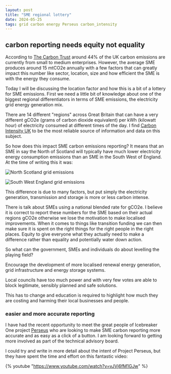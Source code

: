 ```yaml
---
layout: post
title: "SME regional lottery"
date: 2024-05-25
tags: grid carbon energy Perseus carbon_intensity
---
```


## carbon reporting needs equity not equality

According to [The Carbon Trust](https://www.watermagazine.co.uk/2023/07/27/uk-smes-emit-nearly-15m-tonnes-of-co2-a-year-yet-77-have-no-plans-to-reduce-carbon-footprint-over-next-three-years/) around 44% of the UK carbon emissions are currently from small to medium enterprises.  However, the average SME produces around 15 mtCO2e annually with a few factors that can greatly impact this number like sector, location, size and how efficient the SME is with the energy they consume.

Today I will be discussing the location factor and how this is a bit of a lottery for SME emissions.  First we need a little bit of knowledge about one of the biggest regional differentiators in terms of SME emissions, the electricity grid energy generation mix.

There are 14 different "regions" across Great Britain that can have a very different gCO2e (grams of carbon dioxide equivalent) per kWh (kilowatt hour) of electricity consumed at different times of the day.  I find [Carbon Intensity UK](https://carbonintensity.org.uk/) to be the most reliable source of information and data on this subject.

So how does this impact SME carbon emissions reporting?  It means that an SME in say the North of Scotland will typically have much lower electricity energy consumption emissions than an SME in the South West of England.  At the time of writing this it was:

![North Scotland grid emissions]({{site.baseurl}}/assets/2024-05-25-152813-north-scotland.png)

![South West England grid emissions]({{site.baseurl}}/assets/2024-05-25-152824-south-west-england.png)

This difference is due to many factors, but put simply the electricity generation, transmission and storage is more or less carbon intense.

There is talk about SMEs using a national blended rate for gCO2e.  I believe it is correct to report these numbers for the SME based on their actual regions gCO2e otherwise we lose the motivation to make localised improvements.  When it comes to things like transition funding we can then make sure it is spent on the right things for the right people in the right places.  Equity to give everyone what they actually need to make a difference rather than equality and potentially water down action.

So what can the government, SMEs and individuals do about levelling the playing field?

Encourage the development of more localised renewal energy generation, grid infrastructure and energy storage systems.

Local councils have too much power and with very few votes are able to block legitimate, sensibly planned and safe solutions.

This has to change and education is required to highlight how much they are costing and harming their local businesses and people.

### easier and more accurate reporting

I have had the recent opportunity to meet the great people of Icebreaker One project [Perseus](https://icebreakerone.org/perseus/) who are looking to make SME carbon reporting more accurate and as easy as a click of a button.  I am looking forward to getting more involved as part of the technical advisory board.

I could try and write in more detail about the intent of Project Perseus, but they have spent the time and effort on this fantastic video:

{% youtube "https://www.youtube.com/watch?v=vJVj6fM1GJw" %}

